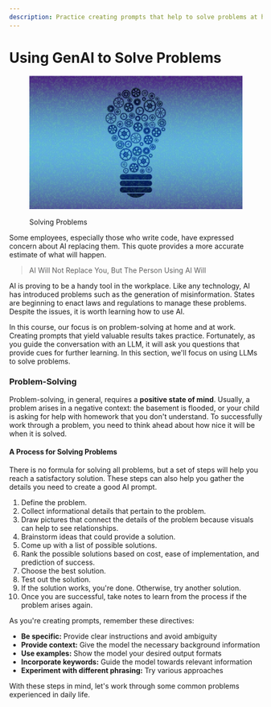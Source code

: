 ```yaml
---
description: Practice creating prompts that help to solve problems at home.
---
```


# Using GenAI to Solve Problems

<figure><img src=".gitbook/assets/thinking-7322560_1280.jpg" alt="" width="563"><figcaption><p>Solving Problems</p></figcaption></figure>

Some employees, especially those who write code, have expressed concern about AI replacing them. This quote provides a more accurate estimate of what will happen.

&#x20;

> AI Will Not Replace You, But The Person Using AI Will

AI is proving to be a handy tool in the workplace.  Like any technology, AI has introduced problems such as the generation of misinformation. States are beginning to enact laws and regulations to manage these problems. Despite the issues, it is worth learning how to use AI. &#x20;

In this course, our focus is on problem-solving at home and at work. Creating prompts that yield valuable results takes practice.  Fortunately, as you guide the conversation with an LLM, it will ask you questions that provide cues for further learning.   In this section, we'll focus on using  LLMs to solve problems. &#x20;

### Problem-Solving

Problem-solving, in general, requires a **positive state of mind**.  Usually, a problem arises in a negative context: the basement is flooded, or your child is asking for help with homework that you don't understand.  To successfully work through a problem, you need to think ahead about how nice it will be when it is solved.

#### A Process for Solving Problems

There is no formula for solving all problems, but a set of steps will help you reach a satisfactory solution. These steps can also help you gather the details you need to create a good AI prompt.

1. Define the problem.
2. Collect informational details that pertain to the problem.
3. Draw pictures that connect the details of the problem because visuals can help to see relationships.
4. Brainstorm ideas that could provide a solution.
5. Come up with a list of possible solutions.
6. Rank the possible solutions based on cost, ease of implementation, and prediction of success.
7. Choose the best solution.
8. Test out the solution.
9. If the solution works, you're done. Otherwise, try another solution.
10. Once you are successful, take notes to learn from the process if the problem arises again.

As you're creating prompts, remember these directives:

* **Be specific:** Provide clear instructions and avoid ambiguity
* **Provide context:** Give the model the necessary background information
* **Use examples:** Show the model your desired output formats
* **Incorporate keywords:** Guide the model towards relevant information
* **Experiment with different phrasing:** Try various approaches

With these steps in mind, let's work through some common problems experienced in daily life.

